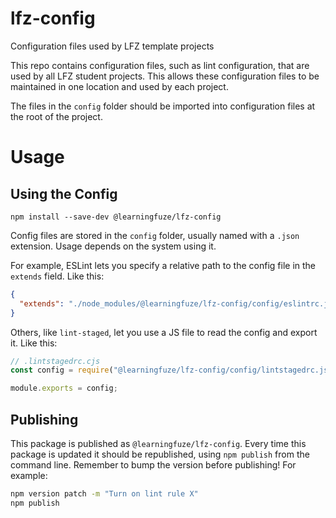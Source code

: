 # lfz-config

Configuration files used by LFZ template projects

This repo contains configuration files, such as lint configuration, that are used by all LFZ student projects. This allows these configuration files to be maintained in one location and used by each project.

The files in the `config` folder should be imported into configuration files at the root of the project.

# Usage

## Using the Config

`npm install --save-dev @learningfuze/lfz-config`

Config files are stored in the `config` folder, usually named with a `.json` extension. Usage depends on the system using it.

For example, ESLint lets you specify a relative path to the config file in the `extends` field. Like this:

```json
{
  "extends": "./node_modules/@learningfuze/lfz-config/config/eslintrc.json"
}
```

Others, like `lint-staged`, let you use a JS file to read the config and export it. Like this:

```js
// .lintstagedrc.cjs
const config = require("@learningfuze/lfz-config/config/lintstagedrc.json");

module.exports = config;
```

## Publishing

This package is published as `@learningfuze/lfz-config`. Every time this package is updated it should be republished, using `npm publish` from the command line. Remember to bump the version before publishing! For example:

```sh
npm version patch -m "Turn on lint rule X"
npm publish
```
